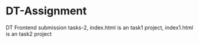 # DT-Assignment
DT Frontend submission tasks-2,
index.html is an task1 project,
index1.html is an task2 project

